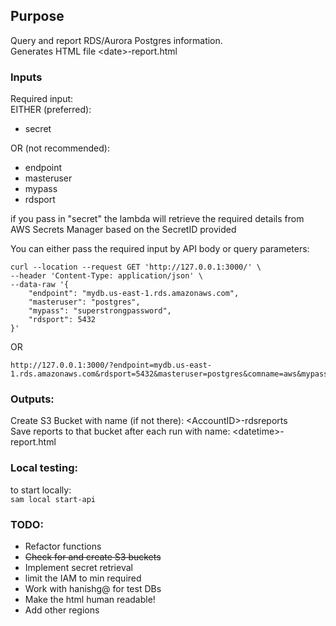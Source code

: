 ## Purpose
Query and report RDS/Aurora Postgres information.   
Generates HTML file \<date>-report.html

### Inputs
Required input:   
EITHER (preferred):    
* secret

OR (not recommended):   
* endpoint
* masteruser
* mypass
* rdsport

if you pass in "secret" the lambda will retrieve the required details from AWS Secrets Manager based on the SecretID  provided

You can either pass the required input by API body or query parameters:
```
curl --location --request GET 'http://127.0.0.1:3000/' \
--header 'Content-Type: application/json' \
--data-raw '{
    "endpoint": "mydb.us-east-1.rds.amazonaws.com",
    "masteruser": "postgres",
    "mypass": "superstrongpassword",
    "rdsport": 5432
}'
```
OR
```
http://127.0.0.1:3000/?endpoint=mydb.us-east-1.rds.amazonaws.com&rdsport=5432&masteruser=postgres&comname=aws&mypass=superstrongpassword
```
### Outputs:
Create S3 Bucket with name (if not there): \<AccountID>-rdsreports   
Save reports to that bucket after each run with name: \<datetime>-report.html

### Local testing:
to start locally:    
`sam local start-api`

### TODO:
* Refactor functions
* ~~Check for and create S3 buckets~~
* Implement secret retrieval
* limit the IAM to min required
* Work with hanishg@ for test DBs
* Make the html human readable!
* Add other regions
